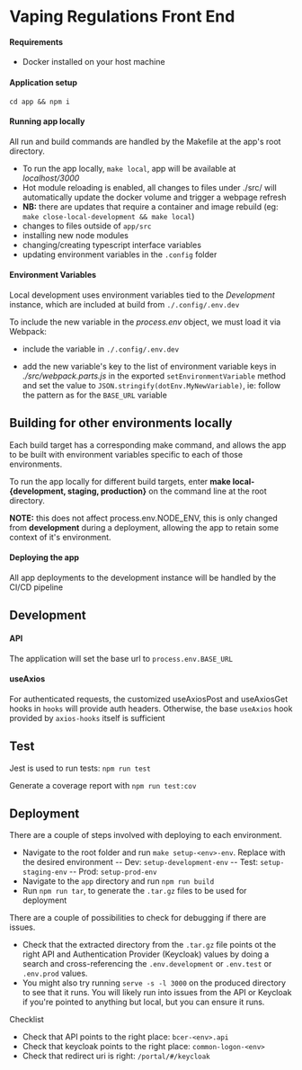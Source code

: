 # Vaping Regulations Front End

#### Requirements

- Docker installed on your host machine

#### Application setup

`cd app && npm i`

#### Running app locally

All run and build commands are handled by the Makefile at the app's root directory.

- To run the app locally, `make local`, app will be available at *localhost/3000*
- Hot module reloading is enabled, all changes to files under ./src/ will automatically update the docker volume and trigger a webpage refresh
- **NB:** there are updates that require a container and image rebuild (eg: `make close-local-development && make local`)
- changes to files outside of `app/src`
- installing new node modules
- changing/creating typescript interface variables
- updating environment variables in the `.config` folder

#### Environment Variables

Local development uses environment variables tied to the *Development* instance, which are included at build from `./.config/.env.dev`

To include the new variable in the *process.env* object, we must load it via Webpack:

- include the variable in `./.config/.env.dev`

- add the new variable's key to the list of environment variable keys in *./src/webpack.parts.js* in the exported `setEnvironmentVariable` method and set the value to `JSON.stringify(dotEnv.MyNewVariable)`, ie: follow the pattern as for the `BASE_URL` variable

## Building for other environments locally

Each build target has a corresponding make command, and allows the app to be built with environment variables specific to each of those environments.

To run the app locally for different build targets, enter **make local-{development, staging, production}** on the command line at the root directory.

**NOTE:** this does not affect process.env.NODE_ENV, this is only changed from **development** during a deployment, allowing the app to retain some context of it's environment.

#### Deploying the app

All app deployments to the development instance will be handled by the CI/CD pipeline

## Development

#### API

The application will set the base url to `process.env.BASE_URL`

#### useAxios

For authenticated requests, the customized useAxiosPost and useAxiosGet hooks in `hooks` will provide auth headers. Otherwise, the base `useAxios` hook provided by `axios-hooks` itself is sufficient

## Test

Jest is used to run tests: `npm run test`

Generate a coverage report with `npm run test:cov`


## Deployment
There are a couple of steps involved with deploying to each environment.

- Navigate to the root folder and run `make setup-<env>-env`. Replace <env> with the desired environment
-- Dev: `setup-development-env`
-- Test: `setup-staging-env`
-- Prod: `setup-prod-env`
- Navigate to the `app` directory and run `npm run build`
- Run `npm run tar`, to generate the `.tar.gz` files to be used for deployment

There are a couple of possibilities to check for debugging if there are issues.
- Check that the extracted directory from the `.tar.gz` file points ot the right API and Authentication Provider (Keycloak) values by doing a search and cross-referencing the `.env.development` or `.env.test` or `.env.prod` values.
- You might also try running `serve -s -l 3000` on the produced directory to see that it runs. You will likely run into issues from the API or Keycloak if you're pointed to anything but local, but you can ensure it runs.

Checklist
- Check that API points to the right place: `bcer-<env>.api`
- Check that keycloak points to the right place: `common-logon-<env>`
- Check that redirect uri is right: `/portal/#/keycloak`